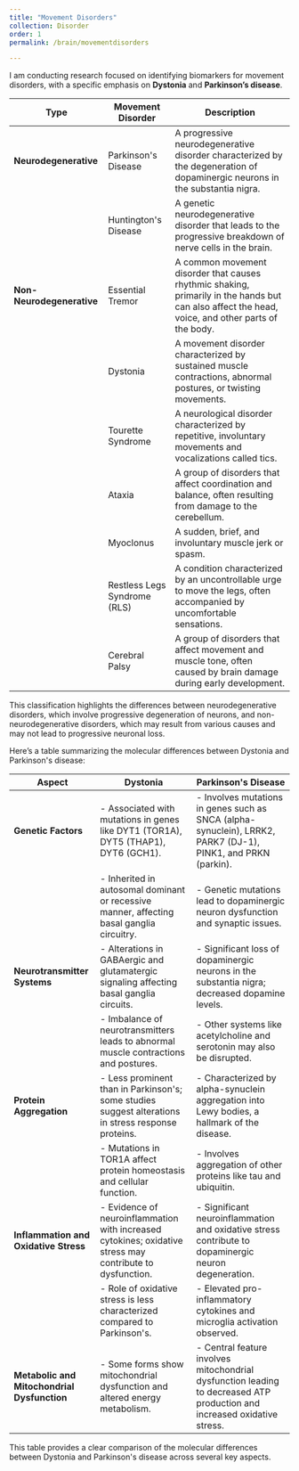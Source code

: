 ```yaml
---
title: "Movement Disorders"
collection: Disorder
order: 1
permalink: /brain/movementdisorders  

---
```


I am conducting research focused on identifying biomarkers for movement disorders, with a specific emphasis on **Dystonia** and **Parkinson’s disease**.

| **Type**                       | **Movement Disorder**           | **Description**                                                                      |
|--------------------------------|---------------------------------|--------------------------------------------------------------------------------------|
| **Neurodegenerative**          | Parkinson's Disease             | A progressive neurodegenerative disorder characterized by the degeneration of dopaminergic neurons in the substantia nigra. |
|                                | Huntington's Disease            | A genetic neurodegenerative disorder that leads to the progressive breakdown of nerve cells in the brain.                    |
| **Non-Neurodegenerative**      | Essential Tremor                | A common movement disorder that causes rhythmic shaking, primarily in the hands but can also affect the head, voice, and other parts of the body. |
|                                | Dystonia                        | A movement disorder characterized by sustained muscle contractions, abnormal postures, or twisting movements.                  |
|                                | Tourette Syndrome               | A neurological disorder characterized by repetitive, involuntary movements and vocalizations called tics.                     |
|                                | Ataxia                         | A group of disorders that affect coordination and balance, often resulting from damage to the cerebellum.                     |
|                                | Myoclonus                      | A sudden, brief, and involuntary muscle jerk or spasm.                              |
|                                | Restless Legs Syndrome (RLS)    | A condition characterized by an uncontrollable urge to move the legs, often accompanied by uncomfortable sensations.          |
|                                | Cerebral Palsy                 | A group of disorders that affect movement and muscle tone, often caused by brain damage during early development.             |

This classification highlights the differences between neurodegenerative disorders, which involve progressive degeneration of neurons, and non-neurodegenerative disorders, which may result from various causes and may not lead to progressive neuronal loss.  

Here’s a table summarizing the molecular differences between Dystonia and Parkinson's disease:

| **Aspect**                    | **Dystonia**                                                                                     | **Parkinson's Disease**                                                                          |
|-------------------------------|--------------------------------------------------------------------------------------------------|--------------------------------------------------------------------------------------------------|
| **Genetic Factors**           | - Associated with mutations in genes like DYT1 (TOR1A), DYT5 (THAP1), DYT6 (GCH1).            | - Involves mutations in genes such as SNCA (alpha-synuclein), LRRK2, PARK7 (DJ-1), PINK1, and PRKN (parkin). |
|                               | - Inherited in autosomal dominant or recessive manner, affecting basal ganglia circuitry.      | - Genetic mutations lead to dopaminergic neuron dysfunction and synaptic issues.                |
| **Neurotransmitter Systems**  | - Alterations in GABAergic and glutamatergic signaling affecting basal ganglia circuits.       | - Significant loss of dopaminergic neurons in the substantia nigra; decreased dopamine levels.   |
|                               | - Imbalance of neurotransmitters leads to abnormal muscle contractions and postures.           | - Other systems like acetylcholine and serotonin may also be disrupted.                          |
| **Protein Aggregation**       | - Less prominent than in Parkinson's; some studies suggest alterations in stress response proteins. | - Characterized by alpha-synuclein aggregation into Lewy bodies, a hallmark of the disease.     |
|                               | - Mutations in TOR1A affect protein homeostasis and cellular function.                         | - Involves aggregation of other proteins like tau and ubiquitin.                                 |
| **Inflammation and Oxidative Stress** | - Evidence of neuroinflammation with increased cytokines; oxidative stress may contribute to dysfunction. | - Significant neuroinflammation and oxidative stress contribute to dopaminergic neuron degeneration. |
|                               | - Role of oxidative stress is less characterized compared to Parkinson's.                      | - Elevated pro-inflammatory cytokines and microglia activation observed.                         |
| **Metabolic and Mitochondrial Dysfunction** | - Some forms show mitochondrial dysfunction and altered energy metabolism.                    | - Central feature involves mitochondrial dysfunction leading to decreased ATP production and increased oxidative stress. |

This table provides a clear comparison of the molecular differences between Dystonia and Parkinson's disease across several key aspects.
